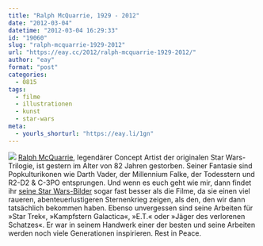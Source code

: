 ```yaml
---
title: "Ralph McQuarrie, 1929 - 2012"
date: "2012-03-04"
datetime: "2012-03-04 16:29:33"
id: "19060"
slug: "ralph-mcquarrie-1929-2012"
url: "https://eay.cc/2012/ralph-mcquarrie-1929-2012/"
author: "eay"
format: "post"
categories:
  - 0815
tags:
  - filme
  - illustrationen
  - kunst
  - star-wars
meta:
  - yourls_shorturl: "https://eay.li/1gn"
---
```


![](https://eay.cc/uploads/2012/ralphmcquarrie.jpg) [Ralph McQuarrie](http://de.wikipedia.org/wiki/Ralph_McQuarrie), legendärer Concept Artist der originalen Star Wars-Trilogie, ist gestern im Alter von 82 Jahren gestorben. Seiner Fantasie sind Popkulturikonen wie Darth Vader, der Millennium Falke, der Todesstern und R2-D2 & C-3PO entsprungen. Und wenn es euch geht wie mir, dann findet ihr [seine Star Wars-Bilder](http://www.google.de/search?hl=de&q=Ralph+McQuarrie+Star+Wars&um=1&ie=UTF-8&tbm=isch) sogar fast besser als die Filme, da sie einen viel raueren, abenteuerlustigeren Sternenkrieg zeigen, als den, den wir dann tatsächlich bekommen haben. Ebenso unvergessen sind seine Arbeiten für »Star Trek«, »Kampfstern Galactica«, »E.T.« oder »Jäger des verlorenen Schatzes«. Er war in seinem Handwerk einer der besten und seine Arbeiten werden noch viele Generationen inspirieren. Rest in Peace.
